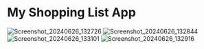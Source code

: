 # My Shopping List App

![Screenshot_20240626_132726](https://github.com/yair-shtern/Android-Kotlin-Course/assets/101128645/c2f11fd1-fe3e-4a8e-a601-77728f80820f)
![Screenshot_20240626_132844](https://github.com/yair-shtern/Android-Kotlin-Course/assets/101128645/29e4d990-d65d-42ab-a694-96c642311170)
![Screenshot_20240626_133101](https://github.com/yair-shtern/Android-Kotlin-Course/assets/101128645/b48538eb-72e4-4329-a79c-a0dd48ceb1a6)
![Screenshot_20240626_132916](https://github.com/yair-shtern/Android-Kotlin-Course/assets/101128645/c94844f0-0073-40e8-85a1-97f72f997897)
